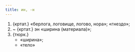 ```yaml
---
title: ин, -н
---
```


1. {кртат.} «берлога, логовище, логово, нора»; «гнездо»;
2. ~ {кртат.} эн «ширина (материала)»;
3. {тюрк.}
    * «ширина»;
    * «тело»
